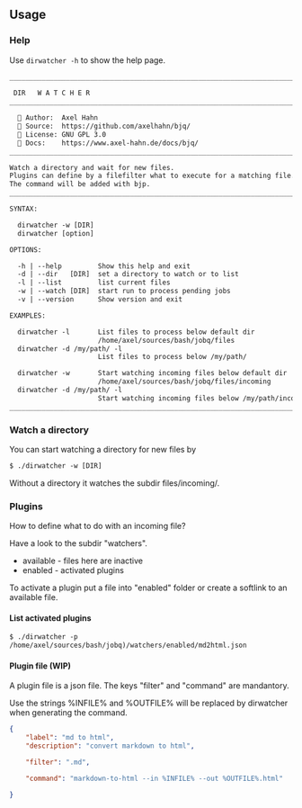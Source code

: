 ## Usage

### Help

Use `dirwatcher -h` to show the help page.

```txt
______________________________________________________________________________
     
 DIR   W A T C H E R
__________________________________________________________________________v0.1

  👤 Author:  Axel Hahn
  🧾 Source:  https://github.com/axelhahn/bjq/
  📜 License: GNU GPL 3.0
  📗 Docs:    https://www.axel-hahn.de/docs/bjq/
______________________________________________________________________________

Watch a directory and wait for new files.
Plugins can define by a filefilter what to execute for a matching file.
The command will be added with bjp.
______________________________________________________________________________

SYNTAX:

  dirwatcher -w [DIR]
  dirwatcher [option]

OPTIONS:

  -h | --help         Show this help and exit
  -d | --dir   [DIR]  set a directory to watch or to list
  -l | --list         list current files
  -w | --watch [DIR]  start run to process pending jobs
  -v | --version      Show version and exit

EXAMPLES:

  dirwatcher -l       List files to process below default dir
                      /home/axel/sources/bash/jobq/files
  dirwatcher -d /my/path/ -l
                      List files to process below /my/path/

  dirwatcher -w       Start watching incoming files below default dir
                      /home/axel/sources/bash/jobq/files/incoming
  dirwatcher -d /my/path/ -l
                      Start watching incoming files below /my/path/incoming
______________________________________________________________________________
```

### Watch a directory

You can start watching a directory for new files by
```txt
$ ./dirwatcher -w [DIR]
```

Without a directory it watches the subdir files/incoming/.

### Plugins

How to define what to do with an incoming file?

Have a look to the subdir "watchers".

* available - files here are inactive
* enabled - activated plugins

To activate a plugin put a file into "enabled" folder or create a softlink to an available file.

#### List activated plugins

```txt
$ ./dirwatcher -p
/home/axel/sources/bash/jobq)/watchers/enabled/md2html.json
```

#### Plugin file (WIP)

A plugin file is a json file. The keys "filter" and "command" are mandantory.

Use the strings %INFILE% and %OUTFILE% will be replaced by dirwatcher when generating the command.

```json
{
    "label": "md to html",
    "description": "convert markdown to html",

    "filter": ".md",

    "command": "markdown-to-html --in %INFILE% --out %OUTFILE%.html"

}
```
